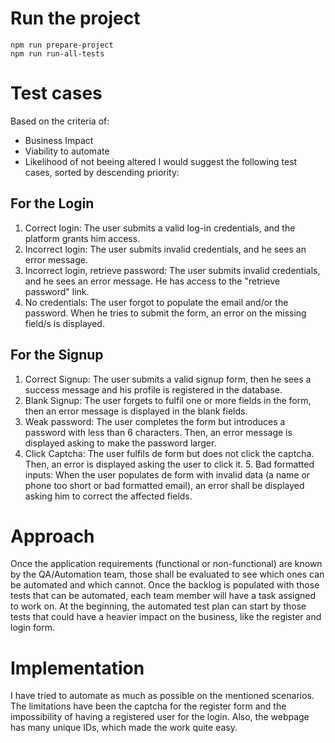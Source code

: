 # Run the project

```
npm run prepare-project
npm run run-all-tests
```

# Test cases

Based on the criteria of:

- Business Impact
- Viability to automate
- Likelihood of not beeing altered
  I would suggest the following test cases, sorted by descending priority:

## For the Login

1. Correct login: The user submits a valid log-in credentials, and the platform grants him access.
2. Incorrect login: The user submits invalid credentials, and he sees an error message.
3. Incorrect login, retrieve password: The user submits invalid credentials, and he sees an error message. He has access to the "retrieve password" link.
4. No credentials: The user forgot to populate the email and/or the password. When he tries to submit the form, an error on the missing field/s is displayed.

## For the Signup

1. Correct Signup: The user submits a valid signup form, then he sees a success message and his profile is registered in the database.
2. Blank Signup: The user forgets to fulfil one or more fields in the form, then an error message is displayed in the blank fields.
3. Weak password: The user completes the form but introduces a password with less than 6 characters. Then, an error message is displayed asking to make the password larger.
4. Click Captcha: The user fulfils de form but does not click the captcha. Then, an error is displayed asking the user to click it. 5. Bad formatted inputs: When the user populates de form with invalid data (a name or phone too short or bad formatted email), an error shall be displayed asking him to correct the affected fields.

# Approach

Once the application requirements (functional or non-functional) are known by the QA/Automation team, those shall be evaluated to see which ones can be automated and which cannot.
Once the backlog is populated with those tests that can be automated, each team member will have a task assigned to work on. At the beginning, the automated test plan can start by those tests that could have a heavier impact on the business, like the register and login form.

# Implementation

I have tried to automate as much as possible on the mentioned scenarios.
The limitations have been the captcha for the register form and the impossibility of having a registered user for the login.
Also, the webpage has many unique IDs, which made the work quite easy.
